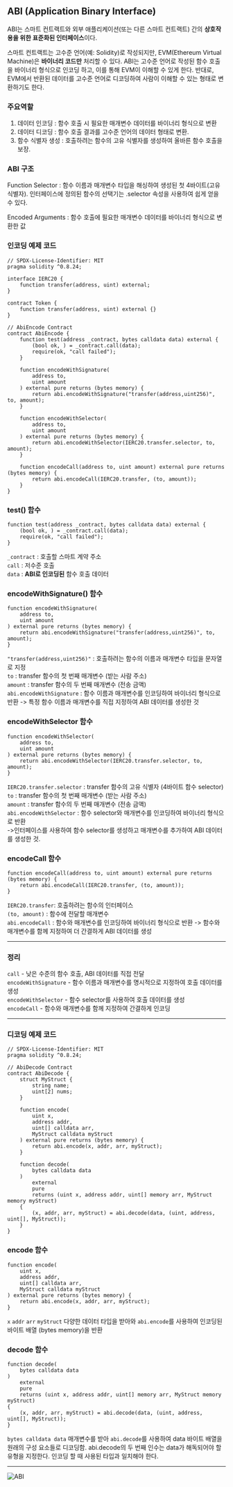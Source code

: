 ## ABI (Application Binary Interface)

ABI는 스마트 컨트랙트와 외부 애플리케이션(또는 다른 스마트 컨트랙트) 간의 **상호작용을 위한 표준화된 인터페이스**이다. 

스마트 컨트랙트는 고수준 언어(예: Solidity)로 작성되지만, EVM(Ethereum Virtual Machine)은 **바이너리 코드만** 처리할 수 있다. ABI는 고수준 언어로 작성된 함수 호출을 바이너리 형식으로 인코딩 하고, 이를 통해 EVM이 이해할 수 있게 한다. 
반대로, EVM에서 반환된 데이터를 고수준 언어로 디코딩하여 사람이 이해할 수 있는 형태로 변환하기도 한다. 

### 주요역할

1. 데이터 인코딩 : 함수 호출 시 필요한 매개변수 데이터를 바이너리 형식으로 변환
2. 데이터 디코딩 : 함수 호출 결과를 고수준 언어의 데이터 형태로 변환.
3. 함수 식별자 생성 : 호출하려는 함수의 고유 식별자를 생성하여 올바른 함수 호출을 보장.

### ABI 구조

Function Selector : 함수 이름과 매개변수 타입을 해싱하여 생성된 첫 4바이트(고유 식별자). 인터페이스에 정의된 함수의 선택기는 .selector 속성을 사용하여 쉽게 얻을 수 있다. 

Encoded Arguments : 함수 호출에 필요한 매개변수 데이터를 바이너리 형식으로 변환한 값


### 인코딩 예제 코드
```solidity
// SPDX-License-Identifier: MIT
pragma solidity ^0.8.24;

interface IERC20 {
    function transfer(address, uint) external;
}

contract Token {
    function transfer(address, uint) external {}
}

// AbiEncode Contract
contract AbiEncode {
    function test(address _contract, bytes calldata data) external {
        (bool ok, ) = _contract.call(data);
        require(ok, "call failed");
    }

    function encodeWithSignature(
        address to,
        uint amount
    ) external pure returns (bytes memory) {
        return abi.encodeWithSignature("transfer(address,uint256)", to, amount);
    }

    function encodeWithSelector(
        address to,
        uint amount
    ) external pure returns (bytes memory) {
        return abi.encodeWithSelector(IERC20.transfer.selector, to, amount);
    }

    function encodeCall(address to, uint amount) external pure returns (bytes memory) {
        return abi.encodeCall(IERC20.transfer, (to, amount));
    }
}
```

### test() 함수
```solidity
function test(address _contract, bytes calldata data) external {
    (bool ok, ) = _contract.call(data);
    require(ok, "call failed");
}
```
`_contract` : 호출할 스마트 계약 주소  
`call` : 저수준 호출  
`data` : **ABI로 인코딩된** 함수 호출 데이터 

### encodeWithSignature() 함수
```solidity
function encodeWithSignature(
    address to,
    uint amount
) external pure returns (bytes memory) {
    return abi.encodeWithSignature("transfer(address,uint256)", to, amount);
}
```
`"transfer(address,uint256)"` : 호출하려는 함수의 이름과 매개변수 타입을 문자열로 지정  
`to` : transfer 함수의 첫 번째 매개변수 (받는 사람 주소)  
`amount` : transfer 함수의 두 번째 매개변수 (전송 금액)   
`abi.encodeWithSignature` : 함수 이름과 매개변수를 인코딩하여 바이너리 형식으로 반환
-> 특정 함수 이름과 매개변수를 직접 지정하여 ABI 데이터를 생성한 것 

### encodeWithSelector 함수
```solidity
function encodeWithSelector(
    address to,
    uint amount
) external pure returns (bytes memory) {
    return abi.encodeWithSelector(IERC20.transfer.selector, to, amount);
}
```
`IERC20.transfer.selector` : transfer 함수의 고유 식별자 (4바이트 함수 selector)  
`to` : transfer 함수의 첫 번째 매개변수 (받는 사람 주소)  
`amount` : transfer 함수의 두 번째 매개변수 (전송 금액)  
`abi.encodeWithSelector` : 함수 selector와 매개변수를 인코딩하여 바이너리 형식으로 반환  
->인터페이스를 사용하여 함수 selector를 생성하고 매개변수를 추가하여 ABI 데이터를 생성한 것. 

### encodeCall 함수
```solidity
function encodeCall(address to, uint amount) external pure returns (bytes memory) {
    return abi.encodeCall(IERC20.transfer, (to, amount));
}
```
`IERC20.transfer`: 호출하려는 함수의 인터페이스  
`(to, amount)` : 함수에 전달할 매개변수  
`abi.encodeCall` : 함수와 매개변수를 인코딩하여 바이너리 형식으로 반환
-> 함수와 매개변수를 함께 지정하여 더 간결하게 ABI 데이터를 생성

---
### 정리
`call` - 낮은 수준의 함수 호출, ABI 데이터를 직접 전달  
`encodeWithSignature` - 함수 이름과 매개변수를 명시적으로 지정하여 호출 데이터를 생성  
`encodeWithSelector` - 함수 selector를 사용하여 호출 데이터를 생성  
`encodeCall` - 함수와 매개변수를 함께 지정하여 간결하게 인코딩

---

### 디코딩 예제 코드
```solidity
// SPDX-License-Identifier: MIT
pragma solidity ^0.8.24;

// AbiDecode Contract
contract AbiDecode {
    struct MyStruct {
        string name;
        uint[2] nums;
    }

    function encode(
        uint x,
        address addr,
        uint[] calldata arr,
        MyStruct calldata myStruct
    ) external pure returns (bytes memory) {
        return abi.encode(x, addr, arr, myStruct);
    }

    function decode(
        bytes calldata data
    )
        external
        pure
        returns (uint x, address addr, uint[] memory arr, MyStruct memory myStruct)
    {
        (x, addr, arr, myStruct) = abi.decode(data, (uint, address, uint[], MyStruct));
    }
}
```
### encode 함수
```solidity
function encode(
    uint x,
    address addr,
    uint[] calldata arr,
    MyStruct calldata myStruct
) external pure returns (bytes memory) {
    return abi.encode(x, addr, arr, myStruct);
}
```
`x` `addr` `arr` `myStruct` 다양한 데이터 타입을 받아와 `abi.encode`를 사용하여 인코딩된 바이트 배열 (bytes memory)을 반환

### decode 함수
```solidity
function decode(
    bytes calldata data
)
    external
    pure
    returns (uint x, address addr, uint[] memory arr, MyStruct memory myStruct)
{
    (x, addr, arr, myStruct) = abi.decode(data, (uint, address, uint[], MyStruct));
}
```
`bytes calldata data` 매개변수를 받아 `abi.decode`를 사용하여 data 바이트 배열을 원래의 구성 요소들로 디코딩함.
abi.decode의 두 번째 인수는 data가 해독되어야 할 유형을 지정한다. 인코딩 할 때 사용된 타입과 일치해야 한다. 

---

![ABI](../image/abi.png)